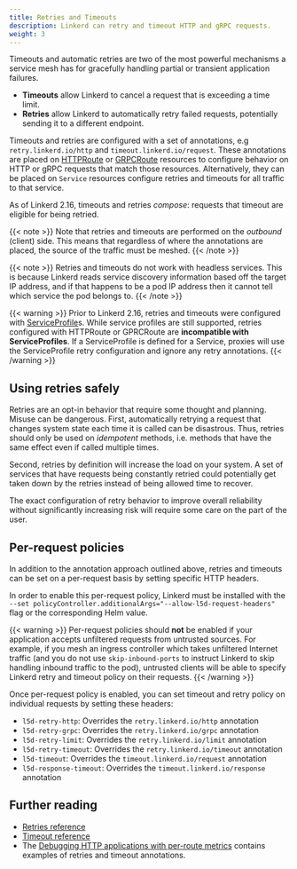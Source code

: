```yaml
---
title: Retries and Timeouts
description: Linkerd can retry and timeout HTTP and gRPC requests.
weight: 3
---
```


Timeouts and automatic retries are two of the most powerful mechanisms a service
mesh has for gracefully handling partial or transient application failures.

* **Timeouts** allow Linkerd to cancel a request that is exceeding a time
  limit.
* **Retries** allow Linkerd to automatically retry failed requests, potentially
  sending it to a different endpoint.

Timeouts and retries are configured with a set of annotations, e.g
`retry.linkerd.io/http` and `timeout.linkerd.io/request`. These annotations are
placed on [HTTPRoute] or [GRPCRoute] resources to configure behavior on HTTP or
gRPC requests that match those resources. Alternatively, they can be placed on
`Service` resources configure retries and timeouts for all traffic to that
service.

As of Linkerd 2.16, timeouts and retries *compose*: requests that timeout are
eligible for being retried.

{{< note >}}
Note that retries and timeouts are performed on the *outbound* (client) side.
This means that regardless of where the annotations are placed, the source of
the traffic must be meshed.
{{< /note >}}

{{< note >}}
Retries and timeouts do not work with headless services.  This is because
Linkerd reads service discovery information based off the target IP address, and
if that happens to be a pod IP address then it cannot tell which service the pod
belongs to.
{{< /note >}}

{{< warning >}}
Prior to Linkerd 2.16, retries and timeouts were configured with
[ServiceProfile](../../reference/service-profiles/)s. While service profiles are
still supported, retries configured with HTTPRoute or GPRCRoute are
**incompatible with ServiceProfiles**. If a ServiceProfile is defined for a
Service, proxies will use the ServiceProfile retry configuration and ignore any
retry annotations.
{{< /warning >}}

## Using retries safely

Retries are an opt-in behavior that require some thought and planning. Misuse
can be dangerous. First, automatically retrying a request that changes system
state each time it is called can be disastrous. Thus, retries should only be
used on _idempotent_ methods, i.e. methods that have the same effect even if
called multiple times.

Second, retries by definition will increase the load on your system. A set of
services that have requests being constantly retried could potentially get taken
down by the retries instead of being allowed time to recover.

The exact configuration of retry behavior to improve overall reliability
without significantly increasing risk will require some care on the part of the
user.

## Per-request policies

In addition to the annotation approach outlined above, retries and timeouts
can be set on a per-request basis by setting specific HTTP headers.

In order to enable this per-request policy, Linkerd must be installed with the
`--set policyController.additionalArgs="--allow-l5d-request-headers"` flag or
the corresponding Helm value.

{{< warning >}}
Per-request policies should **not** be enabled if your application accepts
unfiltered requests from untrusted sources. For example, if you mesh an ingress
controller which takes unfiltered Internet traffic (and you do not use
`skip-inbound-ports` to instruct Linkerd to skip handling inbound traffic to the
pod), untrusted clients will be able to specify Linkerd retry and timeout policy
on their requests.
{{< /warning >}}

Once per-request policy is enabled, you can set timeout and retry policy on
individual requests by setting these headers:

* `l5d-retry-http`: Overrides the `retry.linkerd.io/http` annotation
* `l5d-retry-grpc`: Overrides the `retry.linkerd.io/grpc` annotation
* `l5d-retry-limit`: Overrides the `retry.linkerd.io/limit` annotation
* `l5d-retry-timeout`: Overrides the `retry.linkerd.io/timeout` annotation
* `l5d-timeout`: Overrides the `timeout.linkerd.io/request` annotation
* `l5d-response-timeout`: Overrides the `timeout.linkerd.io/response` annotation

## Further reading

* [Retries reference](../../reference/retries/)
* [Timeout reference](../../reference/timeouts/)
* The [Debugging HTTP applications with per-route
  metrics](../../tasks/books/) contains examples of retries and timeout
  annotations.

[HTTPRoute]: ../../reference/httproute/
[GRPCRoute]: ../../reference/grpcroute/
